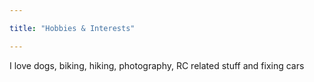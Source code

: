 ```yaml
---

title: "Hobbies & Interests"

---
```


I love dogs, biking, hiking, photography, RC related stuff and fixing cars
